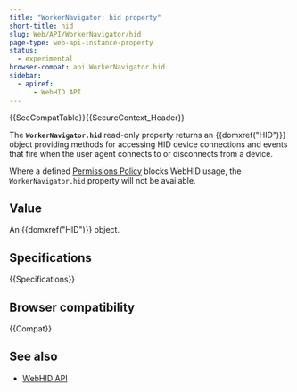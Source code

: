 ```yaml
---
title: "WorkerNavigator: hid property"
short-title: hid
slug: Web/API/WorkerNavigator/hid
page-type: web-api-instance-property
status:
  - experimental
browser-compat: api.WorkerNavigator.hid
sidebar:
  - apiref:
      - WebHID API
---
```


{{SeeCompatTable}}{{SecureContext_Header}}

The **`WorkerNavigator.hid`**
read-only property returns an {{domxref("HID")}} object providing methods for accessing HID device connections and events that fire when the user agent connects to or disconnects from a device.

Where a defined [Permissions Policy](/en-US/docs/Web/HTTP/Guides/Permissions_Policy) blocks WebHID usage, the `WorkerNavigator.hid` property will not be available.

## Value

An {{domxref("HID")}} object.

## Specifications

{{Specifications}}

## Browser compatibility

{{Compat}}

## See also

- [WebHID API](/en-US/docs/Web/API/WebHID_API)
